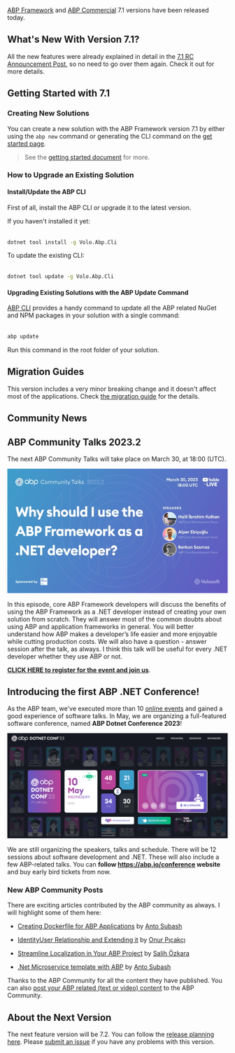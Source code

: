 [ABP Framework](https://abp.io/) and [ABP Commercial](https://commercial.abp.io/) 7.1 versions have been released today.



## What's New With Version 7.1?



All the new features were already explained in detail in the [7.1 RC Announcement Post](https://blog.abp.io/abp/ABP.IO-Platform-7.1-RC-Has-Been-Published), so no need to go over them again. Check it out for more details. 



## Getting Started with 7.1



### Creating New Solutions



You can create a new solution with the ABP Framework version 7.1 by either using the `abp new` command or generating the CLI command on the [get started page](https://abp.io/get-started).



> See the [getting started document](https://docs.abp.io/en/abp/latest/Getting-Started) for more.



### How to Upgrade an Existing Solution



#### Install/Update the ABP CLI



First of all, install the ABP CLI or upgrade it to the latest version.



If you haven't installed it yet:



```bash

dotnet tool install -g Volo.Abp.Cli

```



To update the existing CLI:



```bash

dotnet tool update -g Volo.Abp.Cli

```



#### Upgrading Existing Solutions with the ABP Update Command



[ABP CLI](https://docs.abp.io/en/abp/latest/CLI) provides a handy command to update all the ABP related NuGet and NPM packages in your solution with a single command:



```bash

abp update

```



Run this command in the root folder of your solution.



## Migration Guides



This version includes a very minor breaking change and it doesn't affect most of the applications. Check [the migration guide](https://docs.abp.io/en/abp/7.1/Migration-Guides/Abp-7_1) for the details.



## Community News



## ABP Community Talks 2023.2



The next ABP Community Talks will take place on March 30, at 18:00 (UTC).



![abp-comm-talks-2023-2.png](3a0a20886e5c7ab36bd0475a9674495e.png)



In this episode, core ABP Framework developers will discuss the benefits of using the ABP Framework as a .NET developer instead of creating your own solution from scratch. They will answer most of the common doubts about using ABP and application frameworks in general. You will better understand how ABP makes a developer’s life easier and more enjoyable while cutting production costs. We will also have a question - answer session after the talk, as always. I think this talk will be useful for every .NET developer whether they use ABP or not.



**[CLICK HERE to register for the event and join us](https://kommunity.com/volosoft/events/abp-community-talks-20232-why-use-abp-framework-as-a-net-developer-e3254183)**.



## Introducing the first ABP .NET Conference!



As the ABP team, we've executed more than 10 [online events](https://community.abp.io/events) and gained a good experience of software talks. In May, we are organizing a full-featured software conference, named **ABP Dotnet Conference 2023**!



![abp-conf-2023.png](3a0a208890e0a0bd9a8348c07e9ca0d1.png)



We are still organizing the speakers, talks and schedule. There will be 12 sessions about software development and .NET. These will also include a few ABP-related talks. You can **follow https://abp.io/conference website** and buy early bird tickets from now.



### New ABP Community Posts



There are exciting articles contributed by the ABP community as always. I will highlight some of them here:



* [Creating Dockerfile for ABP Applications](https://community.abp.io/posts/creating-dockerfile-for-abp-applications-caj4fkxa) by [Anto Subash](https://community.abp.io/members/antosubash)

* [IdentityUser Relationship and Extending it](https://community.abp.io/posts/identityuser-relationship-and-extending-it-xtv79mpx) by [Onur Pıçakçı](https://community.abp.io/members/onurpicakci)

* [Streamline Localization in Your ABP Project](https://community.abp.io/posts/streamline-localization-in-your-abp-project-1t12rmjc) by [Salih Özkara](https://community.abp.io/members/salih)

* [.Net Microservice template with ABP](https://community.abp.io/posts/.net-microservice-template-with-abp-53r52ryy) by [Anto Subash](https://community.abp.io/members/antosubash)



Thanks to the ABP Community for all the content they have published. You can also [post your ABP related (text or video) content](https://community.abp.io/articles/submit) to the ABP Community.



## About the Next Version



The next feature version will be 7.2. You can follow the [release planning here](https://github.com/abpframework/abp/milestones). Please [submit an issue](https://github.com/abpframework/abp/issues/new) if you have any problems with this version.

